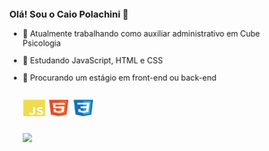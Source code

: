### Olá! Sou o Caio Polachini 👋

- 🔭 Atualmente trabalhando como auxiliar administrativo em Cube Psicologia
- 🌱 Estudando JavaScript, HTML e CSS
- 💼 Procurando um estágio em front-end ou back-end

  <div style="display: inline_block"> <br>
  <img align="center" alt="Caio-Js" height="30" width="40" src="https://raw.githubusercontent.com/devicons/devicon/master/icons/javascript/javascript-plain.svg">
  <img align="center" alt="Caio-HTML" height="30" width="40" src="https://raw.githubusercontent.com/devicons/devicon/master/icons/html5/html5-original.svg">
  <img align="center" alt="Caio-CSS" height="30" width="40" src="https://raw.githubusercontent.com/devicons/devicon/master/icons/css3/css3-original.svg">

  </div>

  ##

  <div>
  <a href="https://www.linkedin.com/in/caio-polachini-444b05209" target-"_blank"><img src="https://img.shields.io/badge/-LinkedIn-%230077B5?style=for-the-badge%logo=linkedin&logoColor=white"
  target="_blank"></a>

  </div>
